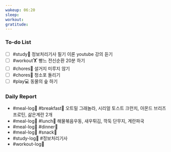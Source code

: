 ```yaml
---
wakeup: 06:20
sleep: 
workout: 
gratitude:
---
```

### To-do List
- [ ] #study📓 정보처리기사 필기 이론 youtube 강의 듣기
- [ ] #workout🏋️ 빵느 전신순환 20분 하기
- [ ] #chores🧺 설거지 미루지 않기
- [ ] #chores🧺 청소포 돌리기
- [ ] #play💻 동물의 숲 하기

### Daily Report 
- #meal-log📝 #breakfast🍳 오트밀 그래놀라, 시리얼 토스트 크런치, 아몬드 브리즈 프로틴, 삶은계란 2개
- #meal-log📝  #lunch🍚 해물볶음우동, 새우튀김, 깍둑 단무지, 계란파국
- #meal-log📝  #dinner🥗 
- #meal-log📝  #snack🍬 
- #study-log📓 #정보처리기사 
- #workout-log💪 
